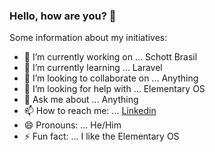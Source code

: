 ### Hello, how are you? 👋

Some information about my initiatives:

- 🔭 I’m currently working on ... Schott Brasil
- 🌱 I’m currently learning ... Laravel
- 👯 I’m looking to collaborate on ... Anything
- 🤔 I’m looking for help with ... Elementary OS
- 💬 Ask me about ... Anything
- 📫 How to reach me: ... [Linkedin](https://www.linkedin.com/in/lucas-melo-117965164/)
- 😄 Pronouns: ... He/Him
- ⚡ Fun fact: ... I like the Elementary OS

